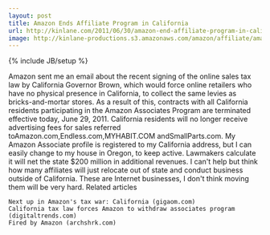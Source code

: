 ```yaml
---
layout: post
title: Amazon Ends Affiliate Program in California
url: http://kinlane.com/2011/06/30/amazon-end-affiliate-program-in-california/
image: http://kinlane-productions.s3.amazonaws.com/amazon/affiliate/amazon-affiliates.png
---
```

{% include JB/setup %}
Amazon sent me an email about the recent signing of the online sales tax law by California Governor Brown, which would force online retailers who have no physical presence in California, to collect the same levies as bricks-and-mortar stores.
As a result of this, contracts with all California residents participating in the Amazon Associates Program are terminated effective today, June 29, 2011.
California residents will no longer receive advertising fees for sales referred toAmazon.com,Endless.com,MYHABIT.COM andSmallParts.com.
My Amazon Associate profile is registered to my California address, but I can easily change to my house in Oregon, to keep active.
Lawmakers calculate it will net the state $200 million in additional revenues. I can't help but think how many affiliates will just relocate out of state and conduct business outside of California.
These are Internet businesses, I don't think moving them will be very hard.
Related articles

	Next up in Amazon's tax war: California (gigaom.com)
	California tax law forces Amazon to withdraw associates program (digitaltrends.com)
	Fired by Amazon (archshrk.com)


